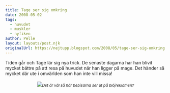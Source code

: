 ```yaml
---
title: Tage ser sig omkring
date: 2008-05-02
tags: 
  - huvudet
  - muskler
  - nyfiken	
author: Pelle
layout: layouts/post.njk
originalUrl: https://nejtupp.blogspot.com/2008/05/tage-ser-sig-omkring.html
---
```


<div style="text-align: left;">Tiden går och Tage lär sig nya trick. De senaste dagarna har han blivit mycket bättre på att resa på huvudet när han ligger på mage. Det händer så mycket där ute i omvärlden som han inte vill missa!<br><br><div style="text-align: center;"><img src="../../../../img/_MG_1174_1024pix.jpg"><span style="font-size:85%;"><span style="font-style: italic;">Det är väl så här bebisarna ser ut på blöjreklamen?</span></span><br></div></div>
<!-- no comments on this post -->